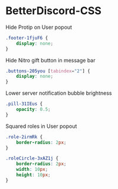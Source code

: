 # BetterDiscord-CSS


Hide Protip on User popout
```css
.footer-1fjuF6 {
    display: none;
}

```

Hide Nitro gift button in message bar
```css
.buttons-205you [tabindex="2"] {
    display: none;
}
```

Lower server notification bubble brightness
```css
.pill-31IEus {
    opacity: 0.5;
}
```

Squared roles in User popout
```css
.role-2irmRk {
    border-radius: 2px;
}

.roleCircle-3xAZ1j {
    border-radius: 2px;
    width: 10px;
    height: 10px;
}
```
